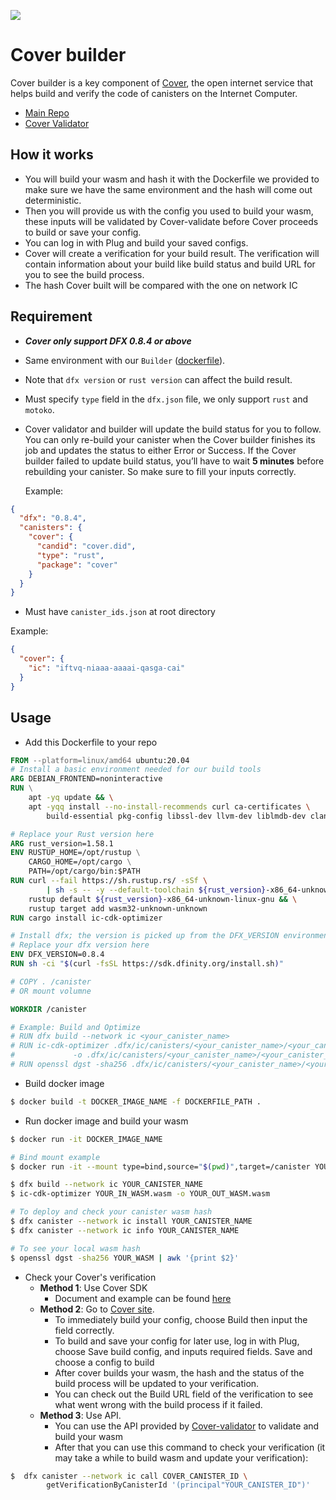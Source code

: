 ![](https://docs.covercode.ooo/overview/imgs/mainn.png)

# Cover builder

Cover builder is a key component of [Cover](https://covercode.ooo/), the open internet service that helps build and
verify the code of canisters on the Internet Computer.

- [Main Repo](https://github.com/Psychedelic/cover/)
- [Cover Validator](https://github.com/Psychedelic/cover-validator/)

## How it works

- You will build your wasm and hash it with the Dockerfile we provided to make sure we have the same environment and the
  hash will come out deterministic.
- Then you will provide us with the config you used to build your wasm, these inputs will be validated by Cover-validate
  before Cover proceeds to build or save your config.
- You can log in with Plug and build your saved configs.
- Cover will create a verification for your build result. The verification will contain information about your build
  like build status and build URL for you to see the build process.
- The hash Cover built will be compared with the one on network IC

## Requirement

- ***Cover only support DFX 0.8.4 or above***
- Same environment with our `Builder` ([dockerfile](https://github.com/Psychedelic/cover-builder/blob/main/dockerfile)).
- Note that `dfx version` or `rust version` can affect the build result.
- Must specify `type` field in the `dfx.json` file, we only support `rust` and `motoko`.
- Cover validator and builder will update the build status for you to follow. You can only re-build your canister when
  the Cover builder finishes its job and updates the status to either Error or Success. If the Cover builder failed to
  update build status, you’ll have to wait **5 minutes** before rebuilding your canister. So make sure to fill your
  inputs correctly.

  Example:

```json
{
  "dfx": "0.8.4",
  "canisters": {
    "cover": {
      "candid": "cover.did",
      "type": "rust",
      "package": "cover"
    }
  }
}
```

- Must have `canister_ids.json` at root directory

Example:

```json
{
  "cover": {
    "ic": "iftvq-niaaa-aaaai-qasga-cai"
  }
}
```

## Usage

- Add this Dockerfile to your repo

```dockerfile
FROM --platform=linux/amd64 ubuntu:20.04
# Install a basic environment needed for our build tools
ARG DEBIAN_FRONTEND=noninteractive
RUN \
    apt -yq update && \
    apt -yqq install --no-install-recommends curl ca-certificates \
        build-essential pkg-config libssl-dev llvm-dev liblmdb-dev clang cmake git

# Replace your Rust version here
ARG rust_version=1.58.1
ENV RUSTUP_HOME=/opt/rustup \
    CARGO_HOME=/opt/cargo \
    PATH=/opt/cargo/bin:$PATH
RUN curl --fail https://sh.rustup.rs/ -sSf \
        | sh -s -- -y --default-toolchain ${rust_version}-x86_64-unknown-linux-gnu --no-modify-path && \
    rustup default ${rust_version}-x86_64-unknown-linux-gnu && \
    rustup target add wasm32-unknown-unknown
RUN cargo install ic-cdk-optimizer

# Install dfx; the version is picked up from the DFX_VERSION environment variable
# Replace your dfx version here
ENV DFX_VERSION=0.8.4
RUN sh -ci "$(curl -fsSL https://sdk.dfinity.org/install.sh)"

# COPY . /canister
# OR mount volumne

WORKDIR /canister

# Example: Build and Optimize
# RUN dfx build --network ic <your_canister_name>
# RUN ic-cdk-optimizer .dfx/ic/canisters/<your_canister_name>/<your_canister_name>.wasm \
#             -o .dfx/ic/canisters/<your_canister_name>/<your_canister_name>.wasm
# RUN openssl dgst -sha256 .dfx/ic/canisters/<your_canister_name>/<your_canister_name>.wasm | awk '/.+$/{print "0x"$2}' > wasm_hash
```

- Build docker image

```bash
$ docker build -t DOCKER_IMAGE_NAME -f DOCKERFILE_PATH .
```

- Run docker image and build your wasm

```bash
$ docker run -it DOCKER_IMAGE_NAME

# Bind mount example
$ docker run -it --mount type=bind,source="$(pwd)",target=/canister YOUR_CANISTER_NAME

$ dfx build --network ic YOUR_CANISTER_NAME
$ ic-cdk-optimizer YOUR_IN_WASM.wasm -o YOUR_OUT_WASM.wasm

# To deploy and check your canister wasm hash
$ dfx canister --network ic install YOUR_CANISTER_NAME
$ dfx canister --network ic info YOUR_CANISTER_NAME

# To see your local wasm hash
$ openssl dgst -sha256 YOUR_WASM | awk '{print $2}'

```

- Check your Cover's verification
    - **Method 1**: Use Cover SDK
        - Document and example can be found [here](https://github.com/Psychedelic/cover-sdk)
    - **Method 2**: Go to [Cover site]().
        - To immediately build your config, choose Build then input the field correctly.
        - To build and save your config for later use, log in with Plug, choose Save build config, and inputs required
          fields. Save and choose a config to build
        - After cover builds your wasm, the hash and the status of the build process will be updated to your
          verification.
        - You can check out the Build URL field of the verification to see what went wrong with the build process if it
          failed.
    - **Method 3**: Use API.
        - You can use the API provided by [Cover-validator](https://github.com/Psychedelic/cover-validator) to validate
          and build your wasm
        - After that you can use this command to check your verification (it may take a while to build wasm and update
          your verification):

```bash
$  dfx canister --network ic call COVER_CANISTER_ID \
        getVerificationByCanisterId '(principal"YOUR_CANISTER_ID")'
```
